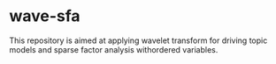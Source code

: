 # wave-sfa
This repository is aimed at applying wavelet transform for driving topic models and sparse factor analysis withordered variables.


